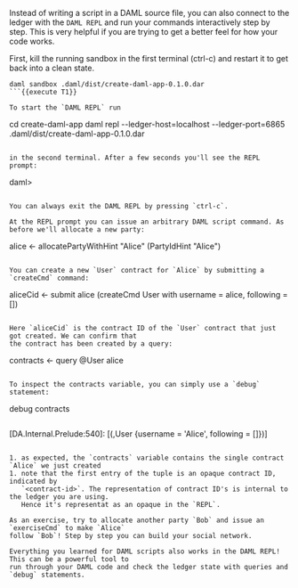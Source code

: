 Instead of writing a script in a DAML source file, you can also connect to the ledger with the `DAML REPL` and run your commands interactively step by step. This is very helpful if you are trying to get a better feel for how your code works.

First, kill the running sandbox in the first terminal (ctrl-c) and restart it to get back into a clean state.

```
daml sandbox .daml/dist/create-daml-app-0.1.0.dar
```{{execute T1}}

To start the `DAML REPL` run

```
cd create-daml-app
daml repl --ledger-host=localhost --ledger-port=6865 .daml/dist/create-daml-app-0.1.0.dar
```{{execute T2}}

in the second terminal. After a few seconds you'll see the REPL prompt:

```
daml>
```

You can always exit the DAML REPL by pressing `ctrl-c`.

At the REPL prompt you can issue an arbitrary DAML script command. As before we'll allocate a new party:

```
alice <- allocatePartyWithHint "Alice" (PartyIdHint "Alice")
```{{execute T2}}

You can create a new `User` contract for `Alice` by submitting a `createCmd` command:

```
aliceCid <- submit alice (createCmd User with username = alice, following = [])
```{{execute T2}}

Here `aliceCid` is the contract ID of the `User` contract that just got created. We can confirm that
the contract has been created by a query:

```
contracts <- query @User alice
```{{execute T2}}

To inspect the contracts variable, you can simply use a `debug` statement:

```
debug contracts
```{{execute T2}}

```
[DA.Internal.Prelude:540]: [(<contract-id>,User {username = 'Alice', following = []})]
```

1. as expected, the `contracts` variable contains the single contract `Alice` we just created
1. note that the first entry of the tuple is an opaque contract ID, indicated by
   `<contract-id>`. The representation of contract ID's is internal to the ledger you are using.
   Hence it's representat as an opaque in the `REPL`.

As an exercise, try to allocate another party `Bob` and issue an `exerciseCmd` to make `Alice`
follow `Bob`! Step by step you can build your social network.

Everything you learned for DAML scripts also works in the DAML REPL! This can be a powerful tool to
run through your DAML code and check the ledger state with queries and `debug` statements.
